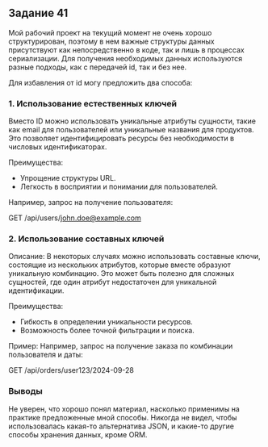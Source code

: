 ## Задание 41

Мой рабочий проект на текущий момент не очень хорошо структурирован, поэтому в нем важные структуры
данных присутствуют как непосредственно в коде, так и лишь в процессах сериализации. Для получения необходимых
данных используются разные подходы, как с передачей id, так и без нее.

Для избавления от id могу предложить два способа:

 ### 1. Использование естественных ключей
   Вместо ID можно использовать уникальные атрибуты сущности, такие как email для пользователей или уникальные названия для продуктов. Это позволяет идентифицировать ресурсы без необходимости в числовых идентификаторах.
   
Преимущества:
   - Упрощение структуры URL. 
   - Легкость в восприятии и понимании для пользователей.

  
Например, запрос на получение пользователя:

   GET /api/users/john.doe@example.com

### 2. Использование составных ключей

   Описание: В некоторых случаях можно использовать составные ключи, состоящие из нескольких атрибутов, которые вместе образуют уникальную комбинацию. Это может быть полезно для сложных сущностей, где один атрибут недостаточен для уникальной идентификации.
   
Преимущества:

   - Гибкость в определении уникальности ресурсов. 
   - Возможность более точной фильтрации и поиска.
   
Пример:
   Например, запрос на получение заказа по комбинации пользователя и даты:

   GET /api/orders/user123/2024-09-28

### Выводы
Не уверен, что хорошо понял материал, насколько применимы на практике предложенные мной способы. Никогда
не видел, чтобы использовалась какая-то альтернатива JSON, и какие-то другие способы хранения данных, кроме
ORM. 

